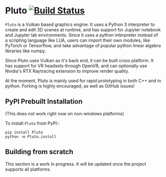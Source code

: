 Pluto [![Build Status](https://travis-ci.org/n8vm/Pluto.svg?branch=master)](https://travis-ci.org/n8vm/Pluto)
===========

``Pluto`` is a Vulkan based graphics engine. It uses a Python 3 interpreter to create and edit 3D scenes at runtime, and has support for Jupyter notebook and Jupyter lab environments. Since it uses a python interpreter instead of a scripting language like LUA, users can import their own modules, like PyTorch or Tensorflow, and take advantage of popular python linear algebra libraries like numpy.

Since Pluto uses Vulkan as it's back end, it can be built cross platform. It has support for VR headsets through OpenVR, and can optionally use Nvidia's RTX Raytracing extension to improve render quality.

At the moment, Pluto is mainly used for rapid prototyping in both C++ and in python. Forking is highly encouraged, as well as GitHub issues!

PyPI Prebuilt Installation
------------
(This does not work right now on non-windows platforms)

To install ``Pluto`` from PyPI::

    pip install Pluto
    python -m Pluto.install

Building from scratch
------------

This section is a work in progress. It will be updated once the project supports all platforms.
